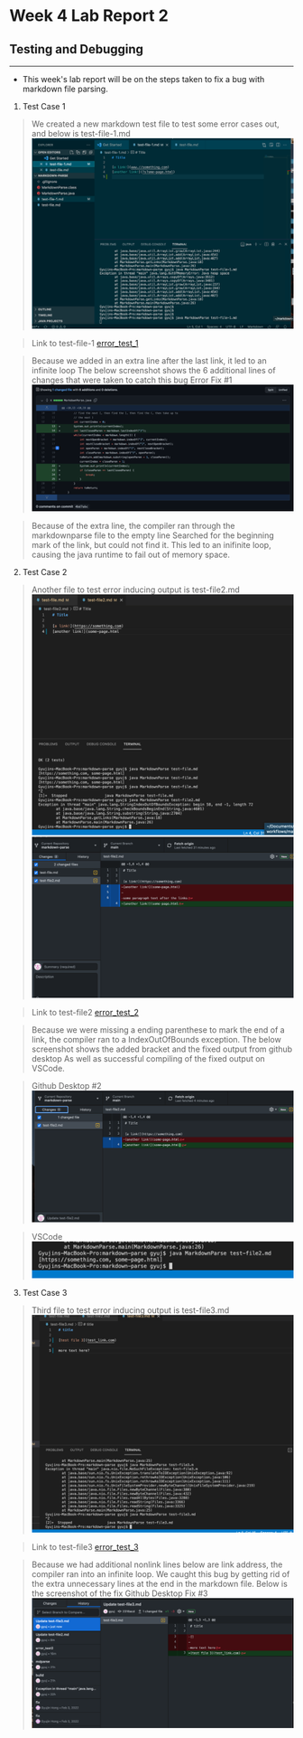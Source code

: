 # Week 4 Lab Report 2
## Testing and Debugging

---

* This week's lab report will be on the steps taken to fix a bug with markdown file parsing.

1. Test Case 1 
> We created a new markdown test file to test some error cases out, and below is test-file-1.md
![error_test_1](error_test_1.png)

> Link to test-file-1
[error_test_1](https://github.com/gyuj/markdown-parse/blob/main/test-file.md)

> Because we added in an extra line after the last link, it led to an infinite loop
> The below screenshot shows the 6 additional lines of changes that were taken to catch this bug
> Error Fix #1
![commit-1](commit_1.png)

> Because of the extra line, the compiler ran through the markdownparse file to the empty line
> Searched for the beginning mark of the link, but could not find it. 
> This led to an inifinite loop, causing the java runtime to fail out of memory space.

2. Test Case 2 
> Another file to test error inducing output is test-file2.md
![error_test_2](error_test2.png)
![error_test_github_desktop](error_test2_fix.png)

> Link to test-file2
[error_test_2](https://github.com/gyuj/markdown-parse/blob/main/test-file2.md)

> Because we were missing a ending parenthese to mark the end of a link, the compiler ran to a 
> IndexOutOfBounds exception.
> The below screenshot shows the added bracket and the fixed output from github desktop
> As well as successful compiling of the fixed output on VSCode.

> Github Desktop #2
![error_test_2_fix](error_test2_fix_done.png)

> VSCode
![error_vscode_2fix](error_vscode_2fix.png)



3. Test Case 3
> Third file to test error inducing output is test-file3.md
![error_test_3](error_test3_vscode_corr.png)

> Link to test-file3
[error_test_3](https://github.com/gyuj/markdown-parse/blob/main/test-file3.md)

> Because we had additional nonlink lines below are link address, the compiler ran into 
> an infinite loop. 
> We caught this bug by getting rid of the extra unnecessary lines at the end in the markdown file. 
> Below is the screenshot of the fix 
> Github Desktop Fix #3
![error_fix3](error_fix3.png)



